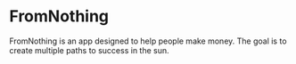 # FromNothing
FromNothing is an app designed to help people make money. The goal is to create multiple paths to success in the sun.
